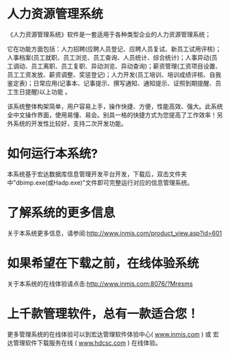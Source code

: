 # 人力资源管理系统

  《人力资源管理系统》软件是一套适用于各种类型企业的人力资源管理系统；
  
  它在功能方面包括：人力招聘(应聘人员登记、应聘人员复试、新员工试用评核)；人事档案(员工就职、员工浏览、员工查询、人员统计、综合统计)；人事异动(员工调动、员工离职、员工复职、异动浏览、异动查询)；薪资管理(工资项目设置、员工工资发放、薪资调整、奖惩登记)；人力开发(员工培训、培训成绩评核、自我鉴定表)；日常应用(记事本、记事提示、撰写通知、通知提示、证照到期提醒、员工生日提醒)以上功能 。    
   
   该系统整体构架简单，用户容易上手，操作快捷、方便，性能高效、强大。此系统全中文操作界面，使用易懂、易会。别具一格的快捷方式为您提高了工作效率！另外系统的开发性比较好，支持二次开发功能。
   
# 如何运行本系统?

本系统基于宏达数据库信息管理开发平台开发，下载后，双击文件夹中"dbimp.exe(或Hadp.exe)"文件即可完整运行对应的信息管理系统。

# 了解系统的更多信息

关于本系统更多信息，请参阅:http://www.inmis.com/product_view.asp?id=601

# 如果希望在下载之前，在线体验系统

关于本系统的在线体验请点击:http://www.inmis.com:8076/?Mresms

# 上千款管理软件，总有一款适合您！

更多管理系统的在线体验可以到宏达管理软件体验中心( www.inmis.com ) 或 宏达管理软件下载服务在线 ( www.hdcsc.com ) 在线体验。


